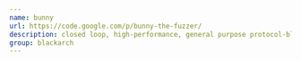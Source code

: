 ```yaml
---
name: bunny
url: https://code.google.com/p/bunny-the-fuzzer/
description: closed loop, high-performance, general purpose protocol-blind fuzzer for C programs. URL : https://code.google.com/p/bunny-the-fuzzer/ Groups : blackarch blackarch-fuzzer
group: blackarch
---
```

